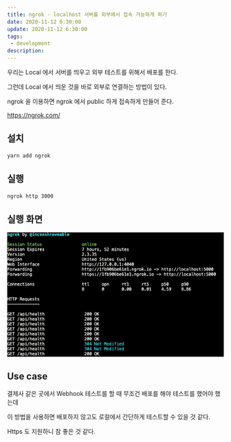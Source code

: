 ```yaml
---
title: ngrok - localhost 서버를 외부에서 접속 가능하게 하기
date: 2020-11-12 6:30:00
update: 2020-11-12 6:30:00
tags:
 - development
description:
---
```


우리는 Local 에서 서버를 띄우고 외부 테스트를 위해서 배포를 한다.

그런데 Local 에서 띄운 것을 바로 외부로 연결하는 방법이 있다.

ngrok 을 이용하면 ngrok 에서 public 하게 접속하게 만들어 준다.

https://ngrok.com/

## 설치

```bash
yarn add ngrok
```

## 실행

```bash
ngrok http 3000
```

## 실행 화면

![](./images/2020-11-12-ngroc.png)

## Use case

결제사 같은 곳에서 Webhook 테스트를 할 때 무조건 배포를 해야 테스트를 했어야 했는데

이 방법을 사용하면 배포하지 않고도 로컬에서 간단하게 테스트할 수 있을 것 같다.

Https 도 지원하니 참 좋은 것 같다.
